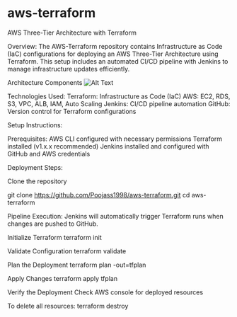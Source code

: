 # aws-terraform
AWS Three-Tier Architecture with Terraform

Overview:
The AWS-Terraform repository contains Infrastructure as Code (IaC) configurations for deploying an AWS Three-Tier Architecture using Terraform. This setup includes an automated CI/CD pipeline with Jenkins to manage infrastructure updates efficiently.

Architecture Components
![Alt Text](https://github.com/user-attachments/assets/6ce1a0b7-df62-4eae-8ce1-061ca257b11b)

Technologies Used:
Terraform: Infrastructure as Code (IaC)
AWS: EC2, RDS, S3, VPC, ALB, IAM, Auto Scaling
Jenkins: CI/CD pipeline automation
GitHub: Version control for Terraform configurations

Setup Instructions:

Prerequisites:
AWS CLI configured with necessary permissions
Terraform installed (v1.x.x recommended)
Jenkins installed and configured with GitHub and AWS credentials

Deployment Steps:

Clone the repository

git clone https://github.com/Poojass1998/aws-terraform.git
cd aws-terraform

Pipeline Execution: Jenkins will automatically trigger Terraform runs when changes are pushed to GitHub.

Initialize Terraform
terraform init

Validate Configuration
terraform validate

Plan the Deployment
terraform plan -out=tfplan

Apply Changes
terraform apply tfplan

Verify the Deployment
Check AWS console for deployed resources

To delete all resources:
terraform destroy
